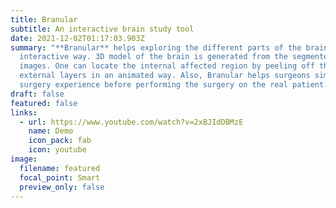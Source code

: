```yaml
---
title: Branular
subtitle: An interactive brain study tool
date: 2021-12-02T01:17:03.903Z
summary: "**Branular** helps exploring the different parts of the brain in an
  interactive way. 3D model of the brain is generated from the segmented MRI
  images. One can locate the internal affected region by peeling off the
  external layers in an animated way. Also, Branular helps surgeons simulate the
  surgery experience before performing the surgery on the real patient."
draft: false
featured: false
links:
  - url: https://www.youtube.com/watch?v=2xBJIdDBMzE
    name: Demo
    icon_pack: fab
    icon: youtube
image:
  filename: featured
  focal_point: Smart
  preview_only: false
---
```

